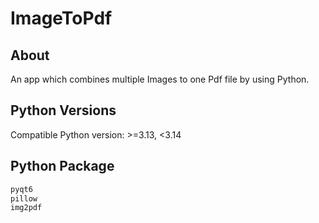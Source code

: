 # ImageToPdf

## About
An app which combines multiple Images to one Pdf file by using Python.

## Python Versions
Compatible Python version: >=3.13, <3.14

## Python Package
```bash
pyqt6
pillow
img2pdf
```
